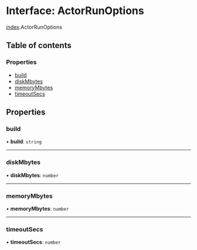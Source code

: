 # Interface: ActorRunOptions

[index](../modules/index.md).ActorRunOptions

## Table of contents

### Properties

- [build](index.ActorRunOptions.md#build)
- [diskMbytes](index.ActorRunOptions.md#diskmbytes)
- [memoryMbytes](index.ActorRunOptions.md#memorymbytes)
- [timeoutSecs](index.ActorRunOptions.md#timeoutsecs)

## Properties

### <a id="build" name="build"></a> build

• **build**: `string`

___

### <a id="diskmbytes" name="diskmbytes"></a> diskMbytes

• **diskMbytes**: `number`

___

### <a id="memorymbytes" name="memorymbytes"></a> memoryMbytes

• **memoryMbytes**: `number`

___

### <a id="timeoutsecs" name="timeoutsecs"></a> timeoutSecs

• **timeoutSecs**: `number`
